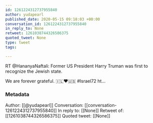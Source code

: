 ```yaml
---
id: 1261224312737955840
author: yudapearl
published_date: 2020-05-15 09:18:03 +00:00
conversation_id: 1261224312737955840
in_reply_to: None
retweet: 1261038744326586375
quoted_tweet: None
type: tweet
tags:

---
```


RT @HananyaNaftali: Former US President Harry Truman was first to recognize the Jewish state.

We are forever grateful. 🇮🇱❤️🇺🇸 #Israel72 ht…

### Metadata

Author: [[@yudapearl]]
Conversation: [[conversation-1261224312737955840]]
In reply to: [[None]]
Retweet of: [[1261038744326586375]]
Quoted tweet: [[None]]
